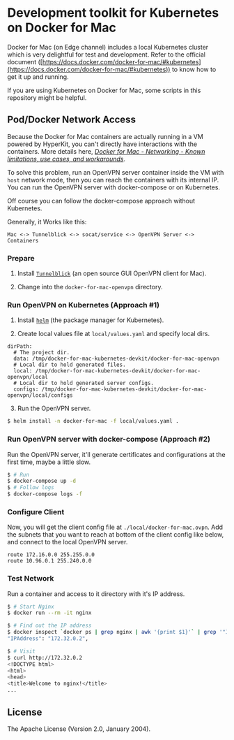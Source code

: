 # Development toolkit for Kubernetes on Docker for Mac

Docker for Mac (on Edge channel) includes a local Kubernetes cluster which is very delightful for test and development. Refer to the official document ([https://docs.docker.com/docker-for-mac/#kubernetes](https://docs.docker.com/docker-for-mac/#kubernetes)) to know how to get it up and running.

If you are using Kubernetes on Docker for Mac, some scripts in this repository might be helpful.

## Pod/Docker Network Access

Because the Docker for Mac containers are actually running in a VM powered by
HyperKit, you can't directly have interactions with the containers. More details here, _[Docker for Mac - Networking - Known limitations, use cases, and workarounds](https://docs.docker.com/docker-for-mac/networking/#known-limitations-use-cases-and-workarounds)_.

To solve this problem, run an OpenVPN server container inside the VM with `host` network mode, then you can reach the containers with its internal IP. You can run the OpenVPN server with docker-compose or on Kubernetes.

Off course you can follow the docker-compose approach without Kubernetes.

Generally, it Works like this:

``` Text
Mac <-> Tunnelblick <-> socat/service <-> OpenVPN Server <-> Containers
```

### Prepare

1. Install [`Tunnelblick`](https://tunnelblick.net/downloads.html) (an open source GUI OpenVPN client for Mac).

2. Change into the `docker-for-mac-openvpn` directory.

### Run OpenVPN on Kubernetes (Approach #1)

1. Install [`helm`](http://helm.sh) (the package manager for Kubernetes).

2. Create local values file at `local/values.yaml` and specify local dirs.

``` Text
dirPath:
  # The project dir.
  data: /tmp/docker-for-mac-kubernetes-devkit/docker-for-mac-openvpn
  # Local dir to hold generated files.
  local: /tmp/docker-for-mac-kubernetes-devkit/docker-for-mac-openvpn/local
  # Local dir to hold generated server configs.
  configs: /tmp/docker-for-mac-kubernetes-devkit/docker-for-mac-openvpn/local/configs
```

3. Run the OpenVPN server.

``` Bash
$ helm install -n docker-for-mac -f local/values.yaml .
```

### Run OpenVPN server with docker-compose (Approach #2)

Run the OpenVPN server, it'll generate certificates and configurations at the first time, maybe a little slow.

``` Bash
$ # Run
$ docker-compose up -d
$ # Follow logs
$ docker-compose logs -f
```

### Configure Client

Now, you will get the client config file at `./local/docker-for-mac.ovpn`. Add the subnets that you want to reach at bottom of the client config like below, and connect to the local OpenVPN server.

``` Config
route 172.16.0.0 255.255.0.0
route 10.96.0.1 255.240.0.0
```

### Test Network

Run a container and access to it directory with it's IP address.

``` Bash
$ # Start Nginx
$ docker run --rm -it nginx

$ # Find out the IP address
$ docker inspect `docker ps | grep nginx | awk '{print $1}'` | grep '"IPAddress"'
"IPAddress": "172.32.0.2",

$ # Visit
$ curl http://172.32.0.2
<!DOCTYPE html>
<html>
<head>
<title>Welcome to nginx!</title>
...
```

## License

The Apache License (Version 2.0, January 2004).
